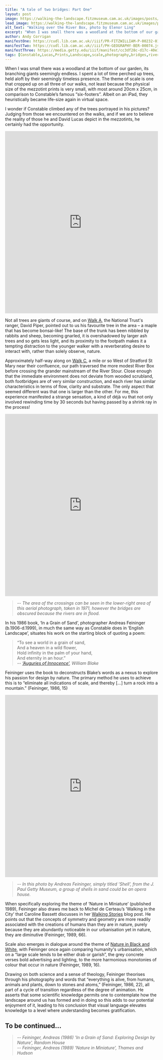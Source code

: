 ```yaml
---
title: "A tale of two bridges: Part One"
layout: post
image: https://walking-the-landscape.fitzmuseum.cam.ac.uk/images/posts/LittleBridge-RiverBox-Crop-preview.jpg
lead_image: https://walking-the-landscape.fitzmuseum.cam.ac.uk/images/posts/LittleBridge-RiverBox-Crop.jpg
alt_text: "Walking over the River Box, photo by Elenor Ling"
excerpt: "When I was small there was a woodland at the bottom of our garden, its branching giants seemingly endless. I spent a lot of time perched up trees..."
author: Andy Corrigan
manifestOne: https://cudl.lib.cam.ac.uk//iiif/PR-FITZWILLIAM-P-00232-01954-00001-A.json
manifestTwo: https://cudl.lib.cam.ac.uk//iiif/PH-GEOGRAPHY-BER-00074.json
manifestThree: https://media.getty.edu/iiif/manifest/cc3df28c-d17c-40e1-861d-334c9894ad22
tags: [Constable,Lucas,Prints,Landscape,scale,photography,bridges,rivers]
---
```


When I was small there was a woodland at the bottom of our garden, its branching giants seemingly endless. I spent a lot of time perched up trees, held aloft by their seemingly timeless presence. The theme of scale is one that cropped up on all three of our walks, not least because the physical size of the mezzotint prints is very small, with most around 20cm x 25cm, in comparison to Constable’s famous “six-footers”. Albeit on an iPad, they heuristically became life-size again in virtual space. 

I wonder if Constable climbed any of the trees portrayed in his pictures? Judging from those we encountered on the walks, and if we are to believe the reality of those he and David Lucas depict in the mezzotints, he certainly had the opportunity. 

<iframe src="https://fitzmuseum.cam.ac.uk/uv.html#?manifest={{ page.manifestOne }}&c=0&m=0&cv=0&config=&locales=en-GB:English (GB),cy-GB:Cymraeg,fr-FR:Français (FR),pl-PL:Polski,sv-SE:Svenska&r=0" width="100%" height="600" allowfullscreen frameborder="0"></iframe>

Not all trees are giants of course, and on [Walk A]({{site.url}}/walks/Walk-A/), the National Trust's ranger, David Piper, pointed out to us his favourite tree in the area – a maple that has become bonsai-like! The base of the trunk has been nibbled by rabbits and sheep, becoming gnarled, it is overshadowed by larger ash trees and so gets less light, and its proximity to the footpath makes it a tempting distraction to the younger walker with a reverberating desire to interact with, rather than solely observe, nature. 

Approximately half-way along on [Walk C]({{site.url}}/walks/Walk-C/), a mile or so West of Stratford St Mary near their confluence, our path traversed the more modest River Box before crossing the grander mainstream of the River Stour. Close enough that the immediate environment does not deviate from wooded scrubland, both footbridges are of very similar construction, and each river has similar characteristics in terms of flow, clarity and substrate. The only aspect that seemed different was that one is larger than the other. For me, this experience manifested a strange sensation, a kind of déjà vu that not only involved rewinding time by 30 seconds but having passed by a shrink ray in the process!

<iframe src="https://fitzmuseum.cam.ac.uk/uv.html#?manifest={{ page.manifestTwo }}&c=0&m=0&cv=0&config=&locales=en-GB:English (GB),cy-GB:Cymraeg,fr-FR:Français (FR),pl-PL:Polski,sv-SE:Svenska&r=0" width="100%" height="600" allowfullscreen frameborder="0"></iframe>

>-- <cite>The area of the crossings can be seen in the lower-right area of this aerial photograph, taken in 1971, however the bridges are obscured because the rivers are in flood.</cite>

In his 1986 book, ‘In a Grain of Sand’, photographer Andreas Feininger (b.1906-d.1999), in much the same way as Constable does in ‘English Landscape’, situates his work on the starting block of quoting a poem:

> “To see a world in a grain of sand,  
>  And a heaven in a wild flower,  
>  Hold infinity in the palm of your hand,  
>  And eternity in an hour.”  
>-- <cite>[‘Auguries of Innocence’](http://www.blakearchive.org/copy/bb126.1?descId=bb126.1.ms.13), William Blake</cite>  

Feininger uses the book to deconstructs Blake’s words as a nexus to explore his passion for design by nature. The primary method he uses to achieve this is to “eliminate all indications of scale, and thereby […] turn a rock into a mountain.” (Feininger, 1986, 15)

<iframe src="https://fitzmuseum.cam.ac.uk/uv.html#?manifest={{ page.manifestThree }}&c=0&m=0&cv=0&config=&locales=en-GB:English (GB),cy-GB:Cymraeg,fr-FR:Français (FR),pl-PL:Polski,sv-SE:Svenska&r=0" width="100%" height="600" allowfullscreen frameborder="0"></iframe>

>-- <cite>In this photo by Andreas Feininger, simply titled ‘Shell’, from the J. Paul Getty Museum, a group of shells in sand could be an opera house.</cite>

When specifically exploring the theme of ‘Nature in Miniature’ (published 1989), Feininger also draws me back to Michel de Certeau’s ‘Walking in the City’ that Caroline Bassett discusses in her [Walking Stories]({{site.url}}/blog/walking-stories/) blog post. He points out that the concepts of symmetry and geometry are more readily associated with the creations of humans than they are in nature, purely because they are abundantly noticeable in our urbanisation yet in nature, they are diminutive (Feininger, 1989, 66).

Scale also emerges in dialogue around the theme of [Nature in Black and White]({{site.url}}/blog/bw-nature/), with Feininger once again comparing humanity's urbanisation, which on a “large scale tends to be either drab or garish”, the grey concrete verses bold advertising and lighting, to the more harmonious monotonies of colour that occur in nature (Feininger, 1989, 16).

Drawing on both science and a sense of theology, Feininger theorises through his photography and words that “everything is alive, from humans, animals and plants, down to stones and atoms,” (Feininger, 1986, 22), all part of a cycle of transition regardless of the degree of animation. He asserts that some scientific knowledge permits one to contemplate how the landscape around us has formed and in doing so this adds to our potential enjoyment of it, leading to his conclusion that visual language elevates knowledge to a level where understanding becomes gratification.  

To be continued… 
---
>-- <cite>Feininger, Andreas (1986) 'In a Grain of Sand: Exploring Design by Nature', Random House</cite>  
>-- <cite>Feininger, Andreas (1989) 'Nature in Miniature', Thames and Hudson</cite>  
>
